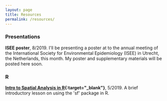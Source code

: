 ```yaml
---
layout: page
title: Resources
permalink: /resources/
---
```


### Presentations

**ISEE poster**, 8/2019. I'll be presenting a poster at to the annual meeting of the International Society for Environmental Epidemiology (ISEE) in Utrecht, the Netherlands, this month. My poster and supplementary materials will be posted here soon.

### R

**[Intro to Spatial Analysis in R](https://github.com/djxgonzalez/spatial-analysis-r){:target="_blank"}**, 5/2019. A brief introductory lesson on using the 'sf' package in R.
